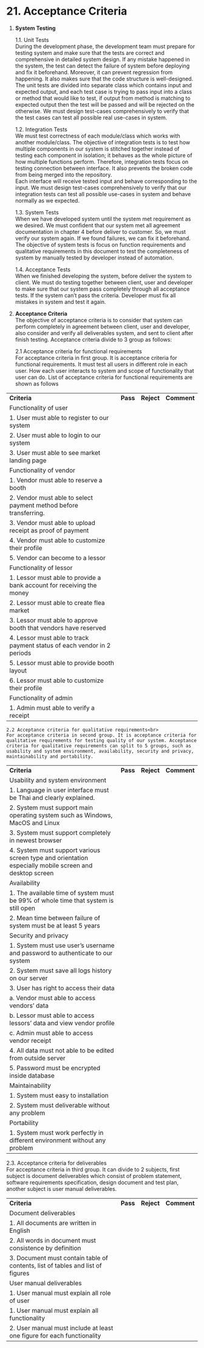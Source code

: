 # 21. Acceptance Criteria

1. **System Testing**

    1.1.	Unit Tests<br>
    During the development phase, the development team must prepare for testing system and make sure that the tests are correct and comprehensive in detailed system design. If any mistake happened in the system, the test can detect the failure of system before deploying and fix it beforehand. Moreover, it can prevent regression from happening. It also makes sure that the code structure is well-designed.<br>
    The unit tests are divided into separate class which contains input and expected output, and each test case is trying to pass input into a class or method that would like to test, if output from method is matching to expected output then the test will be passed and will be rejected on the otherwise. We must design test-cases comprehensively to verify that the test cases can test all possible real use-cases in system.

    1.2.	Integration Tests<br>
    We must test correctness of each module/class which works with another module/class. The objective of integration tests is to test how multiple components in our system is stitched together instead of testing each component in isolation; it behaves as the whole picture of how multiple functions perform. Therefore, integration tests focus on testing connection between interface. It also prevents the broken code from being merged into the repository.<br>
    Each interface will receive tested input and behave corresponding to the input. We must design test-cases comprehensively to verify that our integration tests can test all possible use-cases in system and behave normally as we expected.

    1.3.	System Tests<br>
    When we have developed system until the system met requirement as we desired. We must confident that our system met all agreement documentation in chapter 4 before deliver to customer. So, we must verify our system again. If we found failures, we can fix it beforehand. The objective of system tests is focus on function requirements and qualitative requirements in this document to test the completeness of system by manually tested by developer instead of automation.

    1.4.	Acceptance Tests<br>
    When we finished developing the system, before deliver the system to client. We must do testing together between client, user and developer to make sure that our system pass completely through all acceptance tests. If the system can’t pass the criteria. Developer must fix all mistakes in system and test it again.

2. **Acceptance Criteria**<br>
The objective of acceptance criteria is to consider that system can perform completely in agreement between client, user and developer, also consider and verify all deliverables system, and sent to client after finish testing. Acceptance criteria divide to 3 group as follows:

    2.1 Acceptance criteria for functional requirements<br>
    For acceptance criteria in first group. It is acceptance criteria for functional requirements. It must test all users in different role in each user. How each user interacts to system and scope of functionality that user can do. List of acceptance criteria for functional requirements are shown as follows

<table>
   <tbody>
      <tr>
         <td width="70%">
            <strong>Criteria</strong>
         </td>
         <td>
            <strong style="text-align: center;">Pass</strong>
         </td>
         <td>
            <strong style="text-align: center;">Reject</strong>
         </td>
         <td>
            <strong style="text-align: center;">Comment</strong>
         </td>
      </tr>
      <tr>
         <td colspan="4">
            Functionality of user
         </td>
      </tr>
      <tr>
         <td width="70%">
            1. User must able to register to our system
         </td>
         <td>&nbsp;</td>
         <td>&nbsp;</td>
         <td>&nbsp;</td>
      </tr>
      <tr>
         <td width="70%">
            2. User must able to login to our system
         </td>
         <td>&nbsp;</td>
         <td>&nbsp;</td>
         <td>&nbsp;</td>
      </tr>
      <tr>
         <td width="70%">
            3. User must able to see market landing page
         </td>
         <td>&nbsp;</td>
         <td>&nbsp;</td>
         <td>&nbsp;</td>
      </tr>
      <tr>
         <td colspan="4">
            Functionality of vendor
         </td>
      </tr>
      <tr>
         <td width="70%">
            1. Vendor must able to reserve a booth
         </td>
         <td>&nbsp;</td>
         <td>&nbsp;</td>
         <td>&nbsp;</td>
      </tr>
      <tr>
         <td width="70%">
            2. Vendor must able to select payment method before transferring.
         </td>
         <td>&nbsp;</td>
         <td>&nbsp;</td>
         <td>&nbsp;</td>
      </tr>
      <tr>
         <td width="70%">
            3. Vendor must able to upload receipt as proof of payment
         </td>
         <td>&nbsp;</td>
         <td>&nbsp;</td>
         <td>&nbsp;</td>
      </tr>
      <tr>
         <td width="70%">
            4. Vendor must able to customize their profile
         </td>
         <td>&nbsp;</td>
         <td>&nbsp;</td>
         <td>&nbsp;</td>
      </tr>
      <tr>
         <td width="70%">
            5. Vendor can become to a lessor
         </td>
         <td>&nbsp;</td>
         <td>&nbsp;</td>
         <td>&nbsp;</td>
      </tr>
      <tr>
         <td colspan="4">
            Functionality of lessor
         </td>
      </tr>
      <tr>
         <td width="70%">
            1. Lessor must able to provide a bank account for receiving the money
         </td>
         <td>&nbsp;</td>
         <td>&nbsp;</td>
         <td>&nbsp;</td>
      </tr>
      <tr>
         <td width="70%">
            2. Lessor must able to create flea market
         </td>
         <td>&nbsp;</td>
         <td>&nbsp;</td>
         <td>&nbsp;</td>
      </tr>
      <tr>
         <td width="70%">
            3. Lessor must able to approve booth that vendors have reserved
         </td>
         <td>&nbsp;</td>
         <td>&nbsp;</td>
         <td>&nbsp;</td>
      </tr>
      <tr>
         <td width="70%">
            4. Lessor must able to track payment status of each vendor in 2 periods
         </td>
         <td>&nbsp;</td>
         <td>&nbsp;</td>
         <td>&nbsp;</td>
      </tr>
      <tr>
         <td width="70%">
            5. Lessor must able to provide booth layout
         </td>
         <td>&nbsp;</td>
         <td>&nbsp;</td>
         <td>&nbsp;</td>
      </tr>
      <tr>
         <td width="70%">
            6. Lessor must able to customize their profile
         </td>
         <td>&nbsp;</td>
         <td>&nbsp;</td>
         <td>&nbsp;</td>
      </tr>
      <tr>
         <td width="70%">
            Functionality of admin
         </td>
         <td>&nbsp;</td>
         <td>&nbsp;</td>
         <td>&nbsp;</td>
      </tr>
      <tr>
         <td width="70%">
            1. Admin must able to verify a receipt
         </td>
         <td>&nbsp;</td>
         <td>&nbsp;</td>
         <td>&nbsp;</td>
      </tr>
   </tbody>
</table>

    2.2 Acceptance criteria for qualitative requirements<br>
    For acceptance criteria in second group. It is acceptance criteria for qualitative requirements for testing quality of our system. Acceptance criteria for qualitative requirements can split to 5 groups, such as usability and system environment, availability, security and privacy, maintainability and portability.

<table>
   <tbody>
      <tr>
         <td width="68%">
            <strong>Criteria</strong>
         </td>
         <td>
            <strong style="text-align: center;">Pass</strong>
         </td>
         <td>
            <strong style="text-align: center;">Reject</strong>
         </td>
         <td>
            <strong style="text-align: center;">Comment</strong>
         </td>
      </tr>
      <tr>
         <td colspan="4">
            Usability and system environment
         </td>
      </tr>
      <tr>
         <td width="68%">
            1. Language in user interface must be Thai and clearly explained.
         </td>
         <td>&nbsp;</td>
         <td>&nbsp;</td>
         <td>&nbsp;</td>
      </tr>
      <tr>
         <td width="68%">
            2. System must support main operating system such as Windows, MacOS and Linux
         </td>
         <td>&nbsp;</td>
         <td>&nbsp;</td>
         <td>&nbsp;</td>
      </tr>
      <tr>
         <td width="68%">
            3. System must support completely in newest browser
         </td>
         <td>&nbsp;</td>
         <td>&nbsp;</td>
         <td>&nbsp;</td>
      </tr>
      <tr>
         <td width="68%">
            4. System must support various screen type and orientation especially mobile screen and desktop screen
         </td>
         <td>&nbsp;</td>
         <td>&nbsp;</td>
         <td>&nbsp;</td>
      </tr>
      <tr>
         <td colspan="4">
            Availability
         </td>
      </tr>
      <tr>
         <td width="68%">
            1. The available time of system must be 99% of whole time that system is still open
         </td>
         <td>&nbsp;</td>
         <td>&nbsp;</td>
         <td>&nbsp;</td>
      </tr>
      <tr>
         <td width="68%">
            2. Mean time between failure of system must be at least 5 years
         </td>
         <td>&nbsp;</td>
         <td>&nbsp;</td>
         <td>&nbsp;</td>
      </tr>
      <tr>
         <td colspan="4">
            Security and privacy
         </td>
      </tr>
      <tr>
         <td width="68%">
            1. System must use user&rsquo;s username and password to authenticate to our system
         </td>
         <td>&nbsp;</td>
         <td>&nbsp;</td>
         <td>&nbsp;</td>
      </tr>
      <tr>
         <td width="68%">
            2. System must save all logs history on our server
         </td>
         <td>&nbsp;</td>
         <td>&nbsp;</td>
         <td>&nbsp;</td>
      </tr>
      <tr>
         <td width="68%">
            3. User has right to access their data
         </td>
         <td>&nbsp;</td>
         <td>&nbsp;</td>
         <td>&nbsp;</td>
      </tr>
      <tr>
         <td width="68%">
            a. Vendor must able to access vendors&rsquo; data
         </td>
         <td>&nbsp;</td>
         <td>&nbsp;</td>
         <td>&nbsp;</td>
      </tr>
      <tr>
         <td width="68%">
            b. Lessor must able to access lessors&rsquo; data and view vendor profile
         </td>
         <td>&nbsp;</td>
         <td>&nbsp;</td>
         <td>&nbsp;</td>
      </tr>
      <tr>
         <td width="68%">
            c. Admin must able to access vendor receipt
         </td>
         <td>&nbsp;</td>
         <td>&nbsp;</td>
         <td>&nbsp;</td>
      </tr>
      <tr>
         <td width="68%">
            4. All data must not able to be edited from outside server
         </td>
         <td>&nbsp;</td>
         <td>&nbsp;</td>
         <td>&nbsp;</td>
      </tr>
      <tr>
         <td width="68%">
            5. Password must be encrypted inside database
         </td>
         <td>&nbsp;</td>
         <td>&nbsp;</td>
         <td>&nbsp;</td>
      </tr>
      <tr>
         <td colspan="4">
            Maintainability
         </td>
      </tr>
      <tr>
         <td width="68%">
            1. System must easy to installation
         </td>
         <td>&nbsp;</td>
         <td>&nbsp;</td>
         <td>&nbsp;</td>
      </tr>
      <tr>
         <td width="68%">
            2. System must deliverable without any problem
         </td>
         <td>&nbsp;</td>
         <td>&nbsp;</td>
         <td>&nbsp;</td>
      </tr>
      <tr>
         <td width="68%">
            Portability
         </td>
         <td>&nbsp;</td>
         <td>&nbsp;</td>
         <td>&nbsp;</td>
      </tr>
      <tr>
         <td width="68%">
            1. System must work perfectly in different environment without any problem
         </td>
         <td>&nbsp;</td>
         <td>&nbsp;</td>
         <td>&nbsp;</td>
      </tr>
   </tbody>
</table>


  2.3. Acceptance criteria for deliverables<br>
  For acceptance criteria in third group. It can divide to 2 subjects, first subject is document deliverables which consist of problem statement, software requirements specification, design document and test plan, another subject is user manual deliverables.


<table>
   <tbody>
      <tr>
         <td width="68%">
            <strong>Criteria</strong>
         </td>
         <td>
            <strong style="text-align: center;">Pass</strong>
         </td>
         <td>
            <strong style="text-align: center;">Reject</strong>
         </td>
         <td>
            <strong style="text-align: center;">Comment</strong>
         </td>
      </tr>
      <tr>
         <td colspan="4">
            Document deliverables
         </td>
      </tr>
      <tr>
         <td width="68%">
            1. All documents are written in English
         </td>
         <td>&nbsp;</td>
         <td>&nbsp;</td>
         <td>&nbsp;</td>
      </tr>
      <tr>
         <td width="68%">
            2. All words in document must consistence by definition
         </td>
         <td>&nbsp;</td>
         <td>&nbsp;</td>
         <td>&nbsp;</td>
      </tr>
      <tr>
         <td width="68%">
            3. Document must contain table of contents, list of tables and list of figures
         </td>
         <td>&nbsp;</td>
         <td>&nbsp;</td>
         <td>&nbsp;</td>
      </tr>
      <tr>
         <td colspan="4">
            User manual deliverables
         </td>
      </tr>
      <tr>
         <td width="68%">
            1. User manual must explain all role of user
         </td>
         <td>&nbsp;</td>
         <td>&nbsp;</td>
         <td>&nbsp;</td>
      </tr>
      <tr>
         <td width="68%">
            1. User manual must explain all functionality
         </td>
         <td>&nbsp;</td>
         <td>&nbsp;</td>
         <td>&nbsp;</td>
      </tr>
      <tr>
         <td width="68%">
            2. User manual must include at least one figure for each functionality
         </td>
         <td>&nbsp;</td>
         <td>&nbsp;</td>
         <td>&nbsp;</td>
      </tr>
   </tbody>
</table>